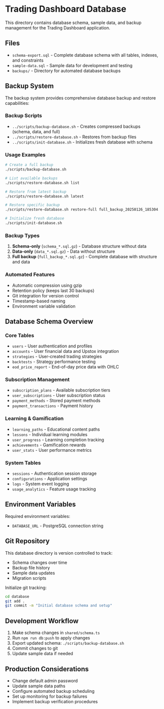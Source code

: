 # Trading Dashboard Database

This directory contains database schema, sample data, and backup management for the Trading Dashboard application.

## Files

- `schema-export.sql` - Complete database schema with all tables, indexes, and constraints
- `sample-data.sql` - Sample data for development and testing
- `backups/` - Directory for automated database backups

## Backup System

The backup system provides comprehensive database backup and restore capabilities:

### Backup Scripts

- `../scripts/backup-database.sh` - Creates compressed backups (schema, data, and full)
- `../scripts/restore-database.sh` - Restores from backup files
- `../scripts/init-database.sh` - Initializes fresh database with schema

### Usage Examples

```bash
# Create a full backup
./scripts/backup-database.sh

# List available backups
./scripts/restore-database.sh list

# Restore from latest backup
./scripts/restore-database.sh latest

# Restore specific backup
./scripts/restore-database.sh restore-full full_backup_20250126_185304.sql.gz

# Initialize fresh database
./scripts/init-database.sh
```

### Backup Types

1. **Schema-only** (`schema_*.sql.gz`) - Database structure without data
2. **Data-only** (`data_*.sql.gz`) - Data without structure  
3. **Full backup** (`full_backup_*.sql.gz`) - Complete database with structure and data

### Automated Features

- Automatic compression using gzip
- Retention policy (keeps last 30 backups)
- Git integration for version control
- Timestamp-based naming
- Environment variable validation

## Database Schema Overview

### Core Tables

- `users` - User authentication and profiles
- `accounts` - User financial data and Upstox integration
- `strategies` - User-created trading strategies
- `backtests` - Strategy performance testing
- `eod_price_report` - End-of-day price data with OHLC

### Subscription Management

- `subscription_plans` - Available subscription tiers
- `user_subscriptions` - User subscription status
- `payment_methods` - Stored payment methods
- `payment_transactions` - Payment history

### Learning & Gamification

- `learning_paths` - Educational content paths
- `lessons` - Individual learning modules
- `user_progress` - Learning completion tracking
- `achievements` - Gamification rewards
- `user_stats` - User performance metrics

### System Tables

- `sessions` - Authentication session storage
- `configurations` - Application settings
- `logs` - System event logging
- `usage_analytics` - Feature usage tracking

## Environment Variables

Required environment variables:
- `DATABASE_URL` - PostgreSQL connection string

## Git Repository

This database directory is version controlled to track:
- Schema changes over time
- Backup file history
- Sample data updates
- Migration scripts

Initialize git tracking:
```bash
cd database
git add .
git commit -m "Initial database schema and setup"
```

## Development Workflow

1. Make schema changes in `shared/schema.ts`
2. Run `npm run db:push` to apply changes
3. Export updated schema: `./scripts/backup-database.sh`
4. Commit changes to git
5. Update sample data if needed

## Production Considerations

- Change default admin password
- Update sample data paths
- Configure automated backup scheduling
- Set up monitoring for backup failures
- Implement backup verification procedures